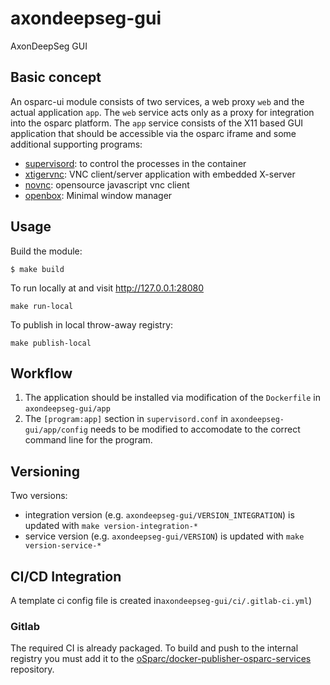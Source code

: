 # axondeepseg-gui

AxonDeepSeg GUI

## Basic concept

An osparc-ui module consists of two services, a web proxy ```web``` and the actual application ```app```.  The ```web``` service acts only as a proxy for integration into the osparc platform. The ```app``` service consists of the X11 based GUI application that should be accessible via the osparc iframe and some additional supporting programs:
- [supervisord](http://supervisord.org/): to control the processes in the container
- [xtigervnc](https://tigervnc.org/): VNC client/server application with embedded X-server
- [novnc](https://novnc.com/info.html): opensource javascript vnc client
- [openbox](http://openbox.org/wiki/Main_Page): Minimal window manager

## Usage


Build the module:
```console
$ make build
```
To run locally at and visit http://127.0.0.1:28080
```console
make run-local
```
To publish in local throw-away registry:
```console
make publish-local
```

## Workflow

1. The application should be installed via modification of the ```Dockerfile``` in ```axondeepseg-gui/app```
2. The  ```[program:app]``` section in ```supervisord.conf``` in ```axondeepseg-gui/app/config```  needs to be modified to accomodate to the correct command line for the program.

## Versioning

Two versions:

- integration version (e.g. ```axondeepseg-gui/VERSION_INTEGRATION```) is updated with ``make version-integration-*``
- service version (e.g. ```axondeepseg-gui/VERSION```) is updated with ``make version-service-*``

## CI/CD Integration
A template ci config file is created in```axondeepseg-gui/ci/.gitlab-ci.yml```)

### Gitlab

The required CI is already packaged.
To build and push to the internal registry you must add it to the [oSparc/docker-publisher-osparc-services](https://git.speag.com/oSparc/docker-publisher-osparc-services) repository.
